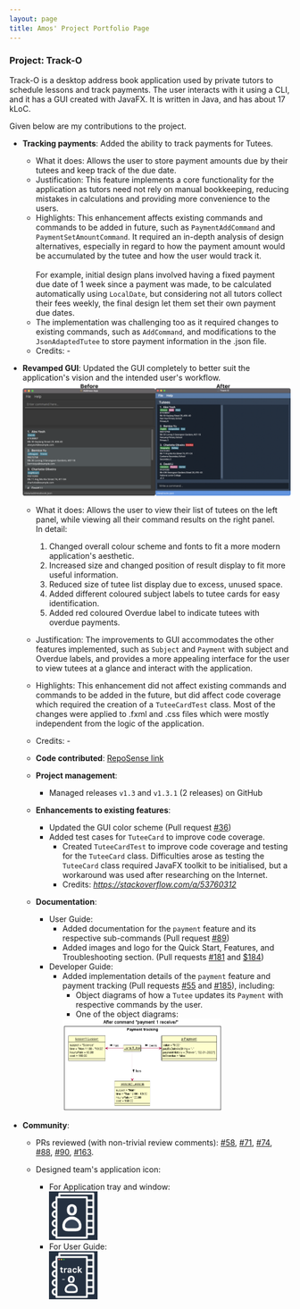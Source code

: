 ```yaml
---
layout: page
title: Amos' Project Portfolio Page
---
```


### Project: Track-O

Track-O is a desktop address book application used by private tutors to schedule lessons and track payments. The user interacts with it using a CLI, and it has a GUI created with JavaFX. It is written in Java, and has about 17 kLoC.

Given below are my contributions to the project.

* **Tracking payments**: Added the ability to track payments for Tutees.
  * What it does: Allows the user to store payment amounts due by their tutees and keep track of the due date.
  * Justification: This feature implements a core functionality for the application as tutors need not rely on manual bookkeeping, reducing mistakes in calculations and providing more convenience to the users.
  * Highlights: This enhancement affects existing commands and commands to be added in future, such as `PaymentAddCommand` and `PaymentSetAmountCommand`.
  It required an in-depth analysis of design alternatives, especially in regard to how the payment amount would be accumulated by the tutee and how the user would track it.
  <br><br>
  For example, initial design plans involved having a fixed payment due date of 1 week since a payment was made, to be calculated automatically using `LocalDate`, but considering not all tutors collect their fees weekly, the final design let them set their own payment due dates.
  * The implementation was challenging too as it required changes to existing commands, such as `AddCommand`, and modifications to the `JsonAdaptedTutee` to store payment information in the .json file.
  * Credits: *-*

* **Revamped GUI**: Updated the GUI completely to better suit the application's vision and the intended user's workflow.
![](ab3_comparison.png)
  * What it does: Allows the user to view their list of tutees on the left panel, while viewing all their command results on the right panel.
  <br> In detail:
    1. Changed overall colour scheme and fonts to fit a more modern application's aesthetic.
    2. Increased size and changed position of result display to fit more useful information.
    3. Reduced size of tutee list display due to excess, unused space.
    4. Added different coloured subject labels to tutee cards for easy identification.
    5. Added red coloured Overdue label to indicate tutees with overdue payments.
  * Justification: The improvements to GUI accommodates the other features implemented, such as `Subject` and `Payment` with subject and Overdue labels, and provides a more appealing interface for the user to view tutees at a glance and interact with the application.
  * Highlights: This enhancement did not affect existing commands and commands to be added in the future, but did affect code coverage which required the creation of a `TuteeCardTest` class. Most of the changes were applied to .fxml and .css files which were mostly independent from the logic of the application.
  * Credits: *-*

  * **Code contributed**: [RepoSense link](https://nus-cs2103-ay2122s1.github.io/tp-dashboard/?search=&sort=groupTitle&sortWithin=title&timeframe=commit&mergegroup=&groupSelect=groupByRepos&breakdown=true&checkedFileTypes=docs~functional-code~test-code~other&since=2021-09-17&tabOpen=true&tabType=authorship&tabAuthor=atyhamos&tabRepo=AY2122S1-CS2103T-F12-3%2Ftp%5Bmaster%5D&authorshipIsMergeGroup=false&authorshipFileTypes=docs~functional-code~test-code~other&authorshipIsBinaryFileTypeChecked=false)

  * **Project management**:
    * Managed releases `v1.3` and `v1.3.1` (2 releases) on GitHub

  * **Enhancements to existing features**:
    * Updated the GUI color scheme (Pull request [\#36](https://github.com/AY2122S1-CS2103T-F12-3/tp/pull/36))
    * Added test cases for `TuteeCard` to improve code coverage.
      * Created `TuteeCardTest` to improve code coverage and testing for the `TuteeCard` class. Difficulties arose as testing the `TuteeCard` class required JavaFX toolkit to be initialised, but a workaround was used after researching on the Internet.
      * Credits: *https://stackoverflow.com/a/53760312*

  * **Documentation**:
    * User Guide:
      * Added documentation for the `payment` feature and its respective sub-commands (Pull request [\#89](https://github.com/AY2122S1-CS2103T-F12-3/tp/pull/89))
      * Added images and logo for the Quick Start, Features, and Troubleshooting section. (Pull requests [\#181](https://github.com/AY2122S1-CS2103T-F12-3/tp/pull/181) and [\$184](https://github.com/AY2122S1-CS2103T-F12-3/tp/pull/184))
    * Developer Guide:
      * Added implementation details of the `payment` feature and payment tracking (Pull requests [\#55](https://github.com/AY2122S1-CS2103T-F12-3/tp/pull/55) and [\#185](https://github.com/AY2122S1-CS2103T-F12-3/tp/pull/185)), including:
        * Object diagrams of how a `Tutee` updates its `Payment` with respective commands by the user.
        *  One of the object diagrams:
        <img width="70%" alt="Object Diagram" src="../images/PaymentTracking6.png"/>


* **Community**:
  * PRs reviewed (with non-trivial review comments): [\#58](https://github.com/AY2122S1-CS2103T-F12-3/tp/pull/58),
  [\#71](https://github.com/AY2122S1-CS2103T-F12-3/tp/pull/71),
  [\#74](https://github.com/AY2122S1-CS2103T-F12-3/tp/pull/74),
  [\#88](https://github.com/AY2122S1-CS2103T-F12-3/tp/pull/88),
  [\#90](https://github.com/AY2122S1-CS2103T-F12-3/tp/pull/90),
  [\#163](https://github.com/AY2122S1-CS2103T-F12-3/tp/pull/163).
  
  * Designed team's application icon:
    * For Application tray and window: <br> <img width="20%" alt="Application tray" src="../../src/main/resources/images/tracko_logo.png"/>
    * For User Guide:<br><img width="20%" alt="For website" src="../images/tracko_logo_docs.png"/>

